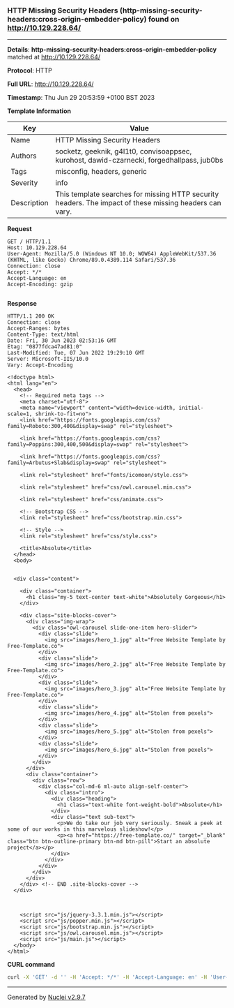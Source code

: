 ### HTTP Missing Security Headers (http-missing-security-headers:cross-origin-embedder-policy) found on http://10.129.228.64/

----
**Details**: **http-missing-security-headers:cross-origin-embedder-policy** matched at http://10.129.228.64/

**Protocol**: HTTP

**Full URL**: http://10.129.228.64/

**Timestamp**: Thu Jun 29 20:53:59 +0100 BST 2023

**Template Information**

| Key | Value |
| --- | --- |
| Name | HTTP Missing Security Headers |
| Authors | socketz, geeknik, g4l1t0, convisoappsec, kurohost, dawid-czarnecki, forgedhallpass, jub0bs |
| Tags | misconfig, headers, generic |
| Severity | info |
| Description | This template searches for missing HTTP security headers. The impact of these missing headers can vary.<br> |

**Request**
```http
GET / HTTP/1.1
Host: 10.129.228.64
User-Agent: Mozilla/5.0 (Windows NT 10.0; WOW64) AppleWebKit/537.36 (KHTML, like Gecko) Chrome/89.0.4389.114 Safari/537.36
Connection: close
Accept: */*
Accept-Language: en
Accept-Encoding: gzip


```

**Response**
```http
HTTP/1.1 200 OK
Connection: close
Accept-Ranges: bytes
Content-Type: text/html
Date: Fri, 30 Jun 2023 02:53:16 GMT
Etag: "0877fdca47ad81:0"
Last-Modified: Tue, 07 Jun 2022 19:29:10 GMT
Server: Microsoft-IIS/10.0
Vary: Accept-Encoding

<!doctype html>
<html lang="en">
  <head>
    <!-- Required meta tags -->
    <meta charset="utf-8">
    <meta name="viewport" content="width=device-width, initial-scale=1, shrink-to-fit=no">
    <link href="https://fonts.googleapis.com/css?family=Roboto:300,400&display=swap" rel="stylesheet">

    <link href="https://fonts.googleapis.com/css?family=Poppins:300,400,500&display=swap" rel="stylesheet">

    <link href="https://fonts.googleapis.com/css?family=Arbutus+Slab&display=swap" rel="stylesheet">

    <link rel="stylesheet" href="fonts/icomoon/style.css">

    <link rel="stylesheet" href="css/owl.carousel.min.css">

    <link rel="stylesheet" href="css/animate.css">

    <!-- Bootstrap CSS -->
    <link rel="stylesheet" href="css/bootstrap.min.css">

    <!-- Style -->
    <link rel="stylesheet" href="css/style.css">

    <title>Absolute</title>
  </head>
  <body>


  <div class="content">

    <div class="container">
      <h1 class="my-5 text-center text-white">Absolutely Gorgeous</h1>
    </div>

    <div class="site-blocks-cover">
      <div class="img-wrap">
        <div class="owl-carousel slide-one-item hero-slider">
          <div class="slide">
            <img src="images/hero_1.jpg" alt="Free Website Template by Free-Template.co">
          </div>
          <div class="slide">
            <img src="images/hero_2.jpg" alt="Free Website Template by Free-Template.co">
          </div>
          <div class="slide">
            <img src="images/hero_3.jpg" alt="Free Website Template by Free-Template.co">
          </div>
          <div class="slide">
            <img src="images/hero_4.jpg" alt="Stolen from pexels">
          </div>
          <div class="slide">
            <img src="images/hero_5.jpg" alt="Stolen from pexels">
          </div>
          <div class="slide">
            <img src="images/hero_6.jpg" alt="Stolen from pexels">
          </div>
        </div>
      </div>
      <div class="container">
        <div class="row">
          <div class="col-md-6 ml-auto align-self-center">
            <div class="intro">
              <div class="heading">
                <h1 class="text-white font-weight-bold">Absolute</h1>
              </div>
              <div class="text sub-text">
                <p>We do take our job very seriously. Sneak a peek at some of our works in this marvelous slideshow!</p>
                <p><a href="https://free-template.co/" target="_blank" class="btn btn-outline-primary btn-md btn-pill">Start an absolute project</a></p>
              </div>
            </div>
          </div>
        </div>
      </div>
    </div> <!-- END .site-blocks-cover -->
  </div>



    <script src="js/jquery-3.3.1.min.js"></script>
    <script src="js/popper.min.js"></script>
    <script src="js/bootstrap.min.js"></script>
    <script src="js/owl.carousel.min.js"></script>
    <script src="js/main.js"></script>
  </body>
</html>

```


**CURL command**
```sh
curl -X 'GET' -d '' -H 'Accept: */*' -H 'Accept-Language: en' -H 'User-Agent: Mozilla/5.0 (Windows NT 10.0; WOW64) AppleWebKit/537.36 (KHTML, like Gecko) Chrome/89.0.4389.114 Safari/537.36' 'http://10.129.228.64/'
```

----

Generated by [Nuclei v2.9.7](https://github.com/projectdiscovery/nuclei)